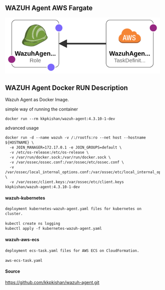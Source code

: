 ## WAZUH Agent AWS Fargate
![](src/001.png)


## WAZUH Agent Docker RUN Description

Wazuh Agent as Docker Image.

simple way of running the container

    docker run --rm kkpkishan/wazuh-agent:4.3.10-1-dev

advanced usage

    docker run -d --name wazuh -v /:/rootfs:ro --net host --hostname ${HOSTNAME} \
      -e JOIN_MANAGER=172.17.0.1 -e JOIN_GROUPS=default \
      -v /etc/os-release:/etc/os-release \
      -v /var/run/docker.sock:/var/run/docker.sock \
      -v /var/ossec/ossec.conf:/var/ossec/etc/ossec.conf \
      -v /var/ossec/local_internal_options.conf:/var/ossec/etc/local_internal_options.conf \
      -v /var/ossec/client.keys:/var/ossec/etc/client.keys kkpkishan/wazuh-agent:4.3.10-1-dev
#### wazuh-kubernetes
    deployment kubernetes-wazuh-agent.yaml files for kubernetes on  cluster.

    kubectl create ns logging
    kubectl apply -f kubernetes-wazuh-agent.yaml

#### wazuh-aws-ecs
    deployment ecs-task.yaml files for AWS ECS on CloudFormation.

    aws-ecs-task.yaml
#### Source

https://github.com/kkpkishan/wazuh-agent.git    
